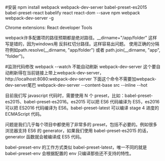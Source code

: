 #安装
npm install webpack webpack-dev-server babel-preset-es2015 babel-preset-react babelify react react-dom --save
npm webpack webpack-dev-server -g

Chrome extensions: 
React developer Tools

webpack许多配置项的路径预期都是绝对路径。__dirname+"/app/folder" 这样写是错的，因为windows用 反斜杠切分路径。这样容易出问题。 
使用正确的分隔符例如path.resolve(__dirname, "app/folder") 或者 path.join(__dirname, "app", "folder")。


#监测代码修改
webpack --watch  不能自动刷新
webpack-dev-server  这个要自动刷新得在当前链接上带上webpack-dev-server， http://localhost:8080:webpack-dev-server
下面这个命令不需要加webpack-dev-server尾巴
webpack-dev-server --content-base src --inline --hot

目前我们写 javascript 代码时，需要使用 N 个 preset，比如：babel-preset-es2015、babel-preset-es2016。es2015 可以把 ES6 代码编译为 ES5，es2016 可以把 ES2016 代码编译为 ES6。babel-preset-latest 可以编译 stage 4 进度的 ECMAScript 代码。

问题是我们几乎每个项目中都使用了非常多的 preset，包括不必要的。例如很多浏览器支持 ES6 的 generator，如果我们使用 babel-preset-es2015 的话，generator 函数就会被编译成 ES5 代码。

babel-preset-env 的工作方式类似 babel-preset-latest，唯一不同的就是 babel-preset-env 会根据配置的 env 只编译那些还不支持的特性。

